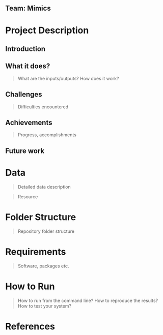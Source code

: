 ## Team:  Mimics

# Project Description
  ## Introduction
  
  ## What it does? 
  > What are the inputs/outputs? How does it work?
  
  ## Challenges
  > Difficulties encountered
 ## Achievements
 > Progress, accomplishments
 
  ## Future work
# Data 
 > Detailed data description
 
 > Resource
# Folder Structure
 > Repository folder structure
 
# Requirements
> Software, packages etc.

# How to Run
> How to run from the command line? How to reproduce the results?  How to test your system? 

# References


